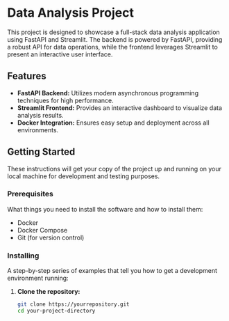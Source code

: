 # Data Analysis Project

This project is designed to showcase a full-stack data analysis application using FastAPI and Streamlit. The backend is powered by FastAPI, providing a robust API for data operations, while the frontend leverages Streamlit to present an interactive user interface.

## Features

- **FastAPI Backend:** Utilizes modern asynchronous programming techniques for high performance.
- **Streamlit Frontend:** Provides an interactive dashboard to visualize data analysis results.
- **Docker Integration:** Ensures easy setup and deployment across all environments.

## Getting Started

These instructions will get your copy of the project up and running on your local machine for development and testing purposes.

### Prerequisites

What things you need to install the software and how to install them:

- Docker
- Docker Compose
- Git (for version control)

### Installing

A step-by-step series of examples that tell you how to get a development environment running:

1. **Clone the repository:**
   ```bash
   git clone https://yourrepository.git
   cd your-project-directory
